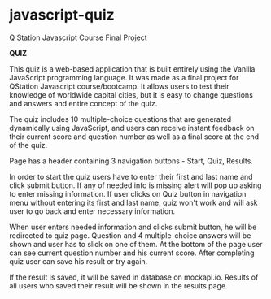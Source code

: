 # javascript-quiz
Q Station Javascript Course Final Project

<strong>QUIZ</strong>

This quiz is a web-based application that is built entirely using the Vanilla JavaScript programming language. It was made as a final project for QStation Javascript course/bootcamp. It allows users to test their knowledge of worldwide capital cities, but it is easy to change questions and answers and entire concept of the quiz.

The quiz includes 10 multiple-choice questions that are generated dynamically using JavaScript, and users can receive instant feedback on their current score and question number as well as a final score at the end of the quiz.

Page has a header containing 3 navigation buttons - Start, Quiz, Results.

In order to start the quiz users have to enter their first and last name and click submit button. If any of needed info is missing alert will pop up asking to enter missing information. If user clicks on Quiz button in navigation menu without entering its first and last name, quiz won't work and will ask user to go back and enter necessary information.

When user enters needed information and clicks submit button, he will be redirected to quiz page. Question and 4 multiple-choice answers will be shown and user has to slick on one of them. At the bottom of the page user can see current question number and his current score. After completing quiz user can save his result or try again.

If the result is saved, it will be saved in database on mockapi.io. Results of all users who saved their result will be shown in the results page.